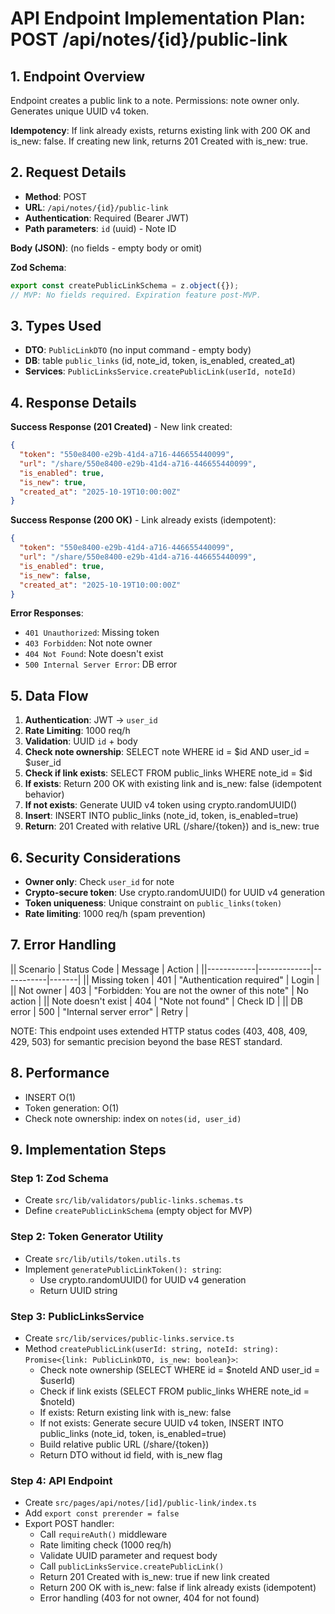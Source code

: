 # API Endpoint Implementation Plan: POST /api/notes/{id}/public-link

## 1. Endpoint Overview

Endpoint creates a public link to a note. Permissions: note owner only. Generates unique UUID v4 token.

**Idempotency**: If link already exists, returns existing link with 200 OK and is_new: false. If creating new link, returns 201 Created with is_new: true.

## 2. Request Details

- **Method**: POST
- **URL**: `/api/notes/{id}/public-link`
- **Authentication**: Required (Bearer JWT)
- **Path parameters**: `id` (uuid) - Note ID

**Body (JSON)**:
(no fields - empty body or omit)

**Zod Schema**:

```typescript
export const createPublicLinkSchema = z.object({});
// MVP: No fields required. Expiration feature post-MVP.
```

## 3. Types Used

- **DTO**: `PublicLinkDTO` (no input command - empty body)
- **DB**: table `public_links` (id, note_id, token, is_enabled, created_at)
- **Services**: `PublicLinksService.createPublicLink(userId, noteId)`

## 4. Response Details

**Success Response (201 Created)** - New link created:

```json
{
  "token": "550e8400-e29b-41d4-a716-446655440099",
  "url": "/share/550e8400-e29b-41d4-a716-446655440099",
  "is_enabled": true,
  "is_new": true,
  "created_at": "2025-10-19T10:00:00Z"
}
```

**Success Response (200 OK)** - Link already exists (idempotent):

```json
{
  "token": "550e8400-e29b-41d4-a716-446655440099",
  "url": "/share/550e8400-e29b-41d4-a716-446655440099",
  "is_enabled": true,
  "is_new": false,
  "created_at": "2025-10-19T10:00:00Z"
}
```

**Error Responses**:

- `401 Unauthorized`: Missing token
- `403 Forbidden`: Not note owner
- `404 Not Found`: Note doesn't exist
- `500 Internal Server Error`: DB error

## 5. Data Flow

1. **Authentication**: JWT → `user_id`
2. **Rate Limiting**: 1000 req/h
3. **Validation**: UUID `id` + body
4. **Check note ownership**: SELECT note WHERE id = $id AND user_id = $user_id
5. **Check if link exists**: SELECT FROM public_links WHERE note_id = $id
6. **If exists**: Return 200 OK with existing link and is_new: false (idempotent behavior)
7. **If not exists**: Generate UUID v4 token using crypto.randomUUID()
8. **Insert**: INSERT INTO public_links (note_id, token, is_enabled=true)
9. **Return**: 201 Created with relative URL (/share/{token}) and is_new: true

## 6. Security Considerations

- **Owner only**: Check `user_id` for note
- **Crypto-secure token**: Use crypto.randomUUID() for UUID v4 generation
- **Token uniqueness**: Unique constraint on `public_links(token)`
- **Rate limiting**: 1000 req/h (spam prevention)

## 7. Error Handling

|| Scenario | Status Code | Message | Action |
||------------|-------------|-----------|-------|
|| Missing token | 401 | "Authentication required" | Login |
|| Not owner | 403 | "Forbidden: You are not the owner of this note" | No action |
|| Note doesn't exist | 404 | "Note not found" | Check ID |
|| DB error | 500 | "Internal server error" | Retry |

NOTE: This endpoint uses extended HTTP status codes (403, 408, 409, 429, 503) for semantic precision beyond the base REST standard.

## 8. Performance

- INSERT O(1)
- Token generation: O(1)
- Check note ownership: index on `notes(id, user_id)`

## 9. Implementation Steps

### Step 1: Zod Schema

- Create `src/lib/validators/public-links.schemas.ts`
- Define `createPublicLinkSchema` (empty object for MVP)

### Step 2: Token Generator Utility

- Create `src/lib/utils/token.utils.ts`
- Implement `generatePublicLinkToken(): string`:
  - Use crypto.randomUUID() for UUID v4 generation
  - Return UUID string

### Step 3: PublicLinksService

- Create `src/lib/services/public-links.service.ts`
- Method `createPublicLink(userId: string, noteId: string): Promise<{link: PublicLinkDTO, is_new: boolean}>`:
  - Check note ownership (SELECT WHERE id = $noteId AND user_id = $userId)
  - Check if link exists (SELECT FROM public_links WHERE note_id = $noteId)
  - If exists: Return existing link with is_new: false
  - If not exists: Generate secure UUID v4 token, INSERT INTO public_links (note_id, token, is_enabled=true)
  - Build relative public URL (/share/{token})
  - Return DTO without id field, with is_new flag

### Step 4: API Endpoint

- Create `src/pages/api/notes/[id]/public-link/index.ts`
- Add `export const prerender = false`
- Export POST handler:
  - Call `requireAuth()` middleware
  - Rate limiting check (1000 req/h)
  - Validate UUID parameter and request body
  - Call `publicLinksService.createPublicLink()`
  - Return 201 Created with is_new: true if new link created
  - Return 200 OK with is_new: false if link already exists (idempotent)
  - Error handling (403 for not owner, 404 for not found)
